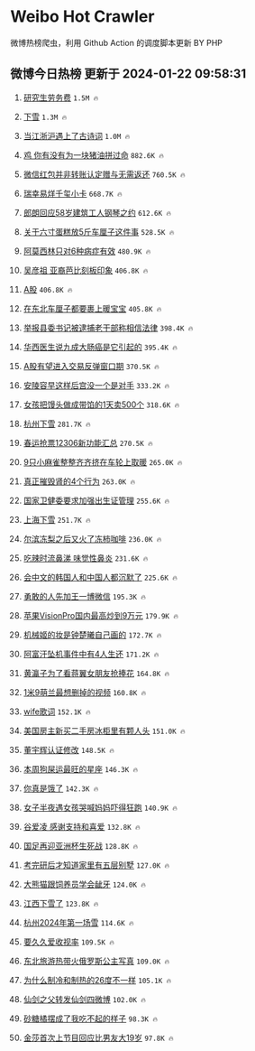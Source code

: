 # Weibo Hot Crawler 



微博热榜爬虫，利用 Github Action 的调度脚本更新 BY PHP 


## 微博今日热榜 更新于 2024-01-22 09:58:31 
1. [研究生劳务费](https://s.weibo.com/weibo?q=%E7%A0%94%E7%A9%B6%E7%94%9F%E5%8A%B3%E5%8A%A1%E8%B4%B9&t=31&band_rank=1&Refer=top) `1.5M 🔥` 

1. [下雪](https://s.weibo.com/weibo?q=%E4%B8%8B%E9%9B%AA&t=31&band_rank=2&Refer=top) `1.3M 🔥` 

1. [当江浙沪遇上了古诗词](https://s.weibo.com/weibo?q=%23%E5%BD%93%E6%B1%9F%E6%B5%99%E6%B2%AA%E9%81%87%E4%B8%8A%E4%BA%86%E5%8F%A4%E8%AF%97%E8%AF%8D%23&t=31&band_rank=3&Refer=top) `1.0M 🔥` 

1. [鸡 你有没有为一块猪油拼过命](https://s.weibo.com/weibo?q=%E9%B8%A1%20%E4%BD%A0%E6%9C%89%E6%B2%A1%E6%9C%89%E4%B8%BA%E4%B8%80%E5%9D%97%E7%8C%AA%E6%B2%B9%E6%8B%BC%E8%BF%87%E5%91%BD&t=31&band_rank=4&Refer=top) `882.6K 🔥` 

1. [微信红包并非转账认定赠与无需返还](https://s.weibo.com/weibo?q=%23%E5%BE%AE%E4%BF%A1%E7%BA%A2%E5%8C%85%E5%B9%B6%E9%9D%9E%E8%BD%AC%E8%B4%A6%E8%AE%A4%E5%AE%9A%E8%B5%A0%E4%B8%8E%E6%97%A0%E9%9C%80%E8%BF%94%E8%BF%98%23&t=31&band_rank=5&Refer=top) `760.5K 🔥` 

1. [瑞幸易烊千玺小卡](https://s.weibo.com/weibo?q=%E7%91%9E%E5%B9%B8%E6%98%93%E7%83%8A%E5%8D%83%E7%8E%BA%E5%B0%8F%E5%8D%A1&t=31&band_rank=6&Refer=top) `668.7K 🔥` 

1. [郎朗回应58岁建筑工人钢琴之约](https://s.weibo.com/weibo?q=%23%E9%83%8E%E6%9C%97%E5%9B%9E%E5%BA%9458%E5%B2%81%E5%BB%BA%E7%AD%91%E5%B7%A5%E4%BA%BA%E9%92%A2%E7%90%B4%E4%B9%8B%E7%BA%A6%23&t=31&band_rank=7&Refer=top) `612.6K 🔥` 

1. [关于六寸蛋糕放5斤车厘子这件事](https://s.weibo.com/weibo?q=%23%E5%85%B3%E4%BA%8E%E5%85%AD%E5%AF%B8%E8%9B%8B%E7%B3%95%E6%94%BE5%E6%96%A4%E8%BD%A6%E5%8E%98%E5%AD%90%E8%BF%99%E4%BB%B6%E4%BA%8B%23&t=31&band_rank=8&Refer=top) `528.5K 🔥` 

1. [阿莫西林只对6种病症有效](https://s.weibo.com/weibo?q=%23%E9%98%BF%E8%8E%AB%E8%A5%BF%E6%9E%97%E5%8F%AA%E5%AF%B96%E7%A7%8D%E7%97%85%E7%97%87%E6%9C%89%E6%95%88%23&t=31&band_rank=9&Refer=top) `480.9K 🔥` 

1. [吴彦祖 亚裔芭比刻板印象](https://s.weibo.com/weibo?q=%E5%90%B4%E5%BD%A6%E7%A5%96%20%E4%BA%9A%E8%A3%94%E8%8A%AD%E6%AF%94%E5%88%BB%E6%9D%BF%E5%8D%B0%E8%B1%A1&t=31&band_rank=10&Refer=top) `406.8K 🔥` 

1. [A股](https://s.weibo.com/weibo?q=A%E8%82%A1&t=31&band_rank=11&Refer=top) `406.8K 🔥` 

1. [在东北车厘子都要裹上暖宝宝](https://s.weibo.com/weibo?q=%23%E5%9C%A8%E4%B8%9C%E5%8C%97%E8%BD%A6%E5%8E%98%E5%AD%90%E9%83%BD%E8%A6%81%E8%A3%B9%E4%B8%8A%E6%9A%96%E5%AE%9D%E5%AE%9D%23&t=31&band_rank=12&Refer=top) `405.8K 🔥` 

1. [举报县委书记被逮捕老干部称相信法律](https://s.weibo.com/weibo?q=%23%E4%B8%BE%E6%8A%A5%E5%8E%BF%E5%A7%94%E4%B9%A6%E8%AE%B0%E8%A2%AB%E9%80%AE%E6%8D%95%E8%80%81%E5%B9%B2%E9%83%A8%E7%A7%B0%E7%9B%B8%E4%BF%A1%E6%B3%95%E5%BE%8B%23&t=31&band_rank=13&Refer=top) `398.4K 🔥` 

1. [华西医生说九成大肠癌是它引起的](https://s.weibo.com/weibo?q=%23%E5%8D%8E%E8%A5%BF%E5%8C%BB%E7%94%9F%E8%AF%B4%E4%B9%9D%E6%88%90%E5%A4%A7%E8%82%A0%E7%99%8C%E6%98%AF%E5%AE%83%E5%BC%95%E8%B5%B7%E7%9A%84%23&t=31&band_rank=14&Refer=top) `395.4K 🔥` 

1. [A股有望进入交易反弹窗口期](https://s.weibo.com/weibo?q=%23A%E8%82%A1%E6%9C%89%E6%9C%9B%E8%BF%9B%E5%85%A5%E4%BA%A4%E6%98%93%E5%8F%8D%E5%BC%B9%E7%AA%97%E5%8F%A3%E6%9C%9F%23&t=31&band_rank=15&Refer=top) `370.5K 🔥` 

1. [安陵容早这样后宫没一个是对手](https://s.weibo.com/weibo?q=%E5%AE%89%E9%99%B5%E5%AE%B9%E6%97%A9%E8%BF%99%E6%A0%B7%E5%90%8E%E5%AE%AB%E6%B2%A1%E4%B8%80%E4%B8%AA%E6%98%AF%E5%AF%B9%E6%89%8B&t=31&band_rank=16&Refer=top) `333.2K 🔥` 

1. [女孩把馒头做成带馅的1天卖500个](https://s.weibo.com/weibo?q=%23%E5%A5%B3%E5%AD%A9%E6%8A%8A%E9%A6%92%E5%A4%B4%E5%81%9A%E6%88%90%E5%B8%A6%E9%A6%85%E7%9A%841%E5%A4%A9%E5%8D%96500%E4%B8%AA%23&t=31&band_rank=17&Refer=top) `318.6K 🔥` 

1. [杭州下雪](https://s.weibo.com/weibo?q=%E6%9D%AD%E5%B7%9E%E4%B8%8B%E9%9B%AA&t=31&band_rank=18&Refer=top) `281.7K 🔥` 

1. [春运抢票12306新功能汇总](https://s.weibo.com/weibo?q=%23%E6%98%A5%E8%BF%90%E6%8A%A2%E7%A5%A812306%E6%96%B0%E5%8A%9F%E8%83%BD%E6%B1%87%E6%80%BB%23&t=31&band_rank=19&Refer=top) `270.5K 🔥` 

1. [9只小麻雀整整齐齐挤在车轮上取暖](https://s.weibo.com/weibo?q=%239%E5%8F%AA%E5%B0%8F%E9%BA%BB%E9%9B%80%E6%95%B4%E6%95%B4%E9%BD%90%E9%BD%90%E6%8C%A4%E5%9C%A8%E8%BD%A6%E8%BD%AE%E4%B8%8A%E5%8F%96%E6%9A%96%23&t=31&band_rank=20&Refer=top) `265.0K 🔥` 

1. [真正摧毁肾的4个行为](https://s.weibo.com/weibo?q=%23%E7%9C%9F%E6%AD%A3%E6%91%A7%E6%AF%81%E8%82%BE%E7%9A%844%E4%B8%AA%E8%A1%8C%E4%B8%BA%23&t=31&band_rank=21&Refer=top) `263.0K 🔥` 

1. [国家卫健委要求加强出生证管理](https://s.weibo.com/weibo?q=%23%E5%9B%BD%E5%AE%B6%E5%8D%AB%E5%81%A5%E5%A7%94%E8%A6%81%E6%B1%82%E5%8A%A0%E5%BC%BA%E5%87%BA%E7%94%9F%E8%AF%81%E7%AE%A1%E7%90%86%23&t=31&band_rank=22&Refer=top) `255.6K 🔥` 

1. [上海下雪](https://s.weibo.com/weibo?q=%E4%B8%8A%E6%B5%B7%E4%B8%8B%E9%9B%AA&t=31&band_rank=23&Refer=top) `251.7K 🔥` 

1. [尔滨冻梨之后又火了冻柿咖啡](https://s.weibo.com/weibo?q=%23%E5%B0%94%E6%BB%A8%E5%86%BB%E6%A2%A8%E4%B9%8B%E5%90%8E%E5%8F%88%E7%81%AB%E4%BA%86%E5%86%BB%E6%9F%BF%E5%92%96%E5%95%A1%23&t=31&band_rank=24&Refer=top) `236.0K 🔥` 

1. [吃辣时流鼻涕 味觉性鼻炎](https://s.weibo.com/weibo?q=%E5%90%83%E8%BE%A3%E6%97%B6%E6%B5%81%E9%BC%BB%E6%B6%95%20%E5%91%B3%E8%A7%89%E6%80%A7%E9%BC%BB%E7%82%8E&t=31&band_rank=25&Refer=top) `231.6K 🔥` 

1. [会中文的韩国人和中国人都沉默了](https://s.weibo.com/weibo?q=%23%E4%BC%9A%E4%B8%AD%E6%96%87%E7%9A%84%E9%9F%A9%E5%9B%BD%E4%BA%BA%E5%92%8C%E4%B8%AD%E5%9B%BD%E4%BA%BA%E9%83%BD%E6%B2%89%E9%BB%98%E4%BA%86%23&t=31&band_rank=26&Refer=top) `225.6K 🔥` 

1. [勇敢的人先加王一博微信](https://s.weibo.com/weibo?q=%E5%8B%87%E6%95%A2%E7%9A%84%E4%BA%BA%E5%85%88%E5%8A%A0%E7%8E%8B%E4%B8%80%E5%8D%9A%E5%BE%AE%E4%BF%A1&t=31&band_rank=27&Refer=top) `195.3K 🔥` 

1. [苹果VisionPro国内最高炒到9万元](https://s.weibo.com/weibo?q=%23%E8%8B%B9%E6%9E%9CVisionPro%E5%9B%BD%E5%86%85%E6%9C%80%E9%AB%98%E7%82%92%E5%88%B09%E4%B8%87%E5%85%83%23&t=31&band_rank=28&Refer=top) `179.9K 🔥` 

1. [机械姬的妆是钟楚曦自己画的](https://s.weibo.com/weibo?q=%23%E6%9C%BA%E6%A2%B0%E5%A7%AC%E7%9A%84%E5%A6%86%E6%98%AF%E9%92%9F%E6%A5%9A%E6%9B%A6%E8%87%AA%E5%B7%B1%E7%94%BB%E7%9A%84%23&t=31&band_rank=29&Refer=top) `172.7K 🔥` 

1. [阿富汗坠机事件中有4人生还](https://s.weibo.com/weibo?q=%23%E9%98%BF%E5%AF%8C%E6%B1%97%E5%9D%A0%E6%9C%BA%E4%BA%8B%E4%BB%B6%E4%B8%AD%E6%9C%894%E4%BA%BA%E7%94%9F%E8%BF%98%23&t=31&band_rank=30&Refer=top) `171.2K 🔥` 

1. [黄瀛子为了看蒋翼女朋友抢捧花](https://s.weibo.com/weibo?q=%E9%BB%84%E7%80%9B%E5%AD%90%E4%B8%BA%E4%BA%86%E7%9C%8B%E8%92%8B%E7%BF%BC%E5%A5%B3%E6%9C%8B%E5%8F%8B%E6%8A%A2%E6%8D%A7%E8%8A%B1&t=31&band_rank=31&Refer=top) `164.8K 🔥` 

1. [1米9萌兰最想删掉的视频](https://s.weibo.com/weibo?q=%231%E7%B1%B39%E8%90%8C%E5%85%B0%E6%9C%80%E6%83%B3%E5%88%A0%E6%8E%89%E7%9A%84%E8%A7%86%E9%A2%91%23&t=31&band_rank=32&Refer=top) `160.8K 🔥` 

1. [wife歌词](https://s.weibo.com/weibo?q=wife%E6%AD%8C%E8%AF%8D&t=31&band_rank=33&Refer=top) `152.1K 🔥` 

1. [美国房主新买二手房冰柜里有颗人头](https://s.weibo.com/weibo?q=%23%E7%BE%8E%E5%9B%BD%E6%88%BF%E4%B8%BB%E6%96%B0%E4%B9%B0%E4%BA%8C%E6%89%8B%E6%88%BF%E5%86%B0%E6%9F%9C%E9%87%8C%E6%9C%89%E9%A2%97%E4%BA%BA%E5%A4%B4%23&t=31&band_rank=34&Refer=top) `151.0K 🔥` 

1. [董宇辉认证修改](https://s.weibo.com/weibo?q=%23%E8%91%A3%E5%AE%87%E8%BE%89%E8%AE%A4%E8%AF%81%E4%BF%AE%E6%94%B9%23&t=31&band_rank=35&Refer=top) `148.5K 🔥` 

1. [本周狗屎运最旺的星座](https://s.weibo.com/weibo?q=%E6%9C%AC%E5%91%A8%E7%8B%97%E5%B1%8E%E8%BF%90%E6%9C%80%E6%97%BA%E7%9A%84%E6%98%9F%E5%BA%A7&t=31&band_rank=36&Refer=top) `146.3K 🔥` 

1. [你真是饿了](https://s.weibo.com/weibo?q=%E4%BD%A0%E7%9C%9F%E6%98%AF%E9%A5%BF%E4%BA%86&t=31&band_rank=37&Refer=top) `142.3K 🔥` 

1. [女子半夜遇女孩哭喊妈妈吓得狂跑](https://s.weibo.com/weibo?q=%23%E5%A5%B3%E5%AD%90%E5%8D%8A%E5%A4%9C%E9%81%87%E5%A5%B3%E5%AD%A9%E5%93%AD%E5%96%8A%E5%A6%88%E5%A6%88%E5%90%93%E5%BE%97%E7%8B%82%E8%B7%91%23&t=31&band_rank=38&Refer=top) `140.9K 🔥` 

1. [谷爱凌 感谢支持和喜爱](https://s.weibo.com/weibo?q=%E8%B0%B7%E7%88%B1%E5%87%8C%20%E6%84%9F%E8%B0%A2%E6%94%AF%E6%8C%81%E5%92%8C%E5%96%9C%E7%88%B1&t=31&band_rank=39&Refer=top) `132.8K 🔥` 

1. [国足再迎亚洲杯生死战](https://s.weibo.com/weibo?q=%23%E5%9B%BD%E8%B6%B3%E5%86%8D%E8%BF%8E%E4%BA%9A%E6%B4%B2%E6%9D%AF%E7%94%9F%E6%AD%BB%E6%88%98%23&t=31&band_rank=40&Refer=top) `128.8K 🔥` 

1. [考完研后才知道家里有五层别墅](https://s.weibo.com/weibo?q=%23%E8%80%83%E5%AE%8C%E7%A0%94%E5%90%8E%E6%89%8D%E7%9F%A5%E9%81%93%E5%AE%B6%E9%87%8C%E6%9C%89%E4%BA%94%E5%B1%82%E5%88%AB%E5%A2%85%23&t=31&band_rank=41&Refer=top) `127.0K 🔥` 

1. [大熊猫跟饲养员学会龇牙](https://s.weibo.com/weibo?q=%E5%A4%A7%E7%86%8A%E7%8C%AB%E8%B7%9F%E9%A5%B2%E5%85%BB%E5%91%98%E5%AD%A6%E4%BC%9A%E9%BE%87%E7%89%99&t=31&band_rank=42&Refer=top) `124.0K 🔥` 

1. [江西下雪了](https://s.weibo.com/weibo?q=%23%E6%B1%9F%E8%A5%BF%E4%B8%8B%E9%9B%AA%E4%BA%86%23&t=31&band_rank=43&Refer=top) `123.8K 🔥` 

1. [杭州2024年第一场雪](https://s.weibo.com/weibo?q=%23%E6%9D%AD%E5%B7%9E2024%E5%B9%B4%E7%AC%AC%E4%B8%80%E5%9C%BA%E9%9B%AA%23&t=31&band_rank=44&Refer=top) `114.6K 🔥` 

1. [要久久爱收视率](https://s.weibo.com/weibo?q=%E8%A6%81%E4%B9%85%E4%B9%85%E7%88%B1%E6%94%B6%E8%A7%86%E7%8E%87&t=31&band_rank=45&Refer=top) `109.5K 🔥` 

1. [东北旅游热带火俄罗斯公主写真](https://s.weibo.com/weibo?q=%23%E4%B8%9C%E5%8C%97%E6%97%85%E6%B8%B8%E7%83%AD%E5%B8%A6%E7%81%AB%E4%BF%84%E7%BD%97%E6%96%AF%E5%85%AC%E4%B8%BB%E5%86%99%E7%9C%9F%23&t=31&band_rank=46&Refer=top) `109.0K 🔥` 

1. [为什么制冷和制热的26度不一样](https://s.weibo.com/weibo?q=%E4%B8%BA%E4%BB%80%E4%B9%88%E5%88%B6%E5%86%B7%E5%92%8C%E5%88%B6%E7%83%AD%E7%9A%8426%E5%BA%A6%E4%B8%8D%E4%B8%80%E6%A0%B7&t=31&band_rank=47&Refer=top) `105.1K 🔥` 

1. [仙剑之父转发仙剑四微博](https://s.weibo.com/weibo?q=%23%E4%BB%99%E5%89%91%E4%B9%8B%E7%88%B6%E8%BD%AC%E5%8F%91%E4%BB%99%E5%89%91%E5%9B%9B%E5%BE%AE%E5%8D%9A%23&t=31&band_rank=48&Refer=top) `102.0K 🔥` 

1. [砂糖橘摆成了我吃不起的样子](https://s.weibo.com/weibo?q=%23%E7%A0%82%E7%B3%96%E6%A9%98%E6%91%86%E6%88%90%E4%BA%86%E6%88%91%E5%90%83%E4%B8%8D%E8%B5%B7%E7%9A%84%E6%A0%B7%E5%AD%90%23&t=31&band_rank=49&Refer=top) `98.3K 🔥` 

1. [金莎首次上节目回应比男友大19岁](https://s.weibo.com/weibo?q=%23%E9%87%91%E8%8E%8E%E9%A6%96%E6%AC%A1%E4%B8%8A%E8%8A%82%E7%9B%AE%E5%9B%9E%E5%BA%94%E6%AF%94%E7%94%B7%E5%8F%8B%E5%A4%A719%E5%B2%81%23&t=31&band_rank=50&Refer=top) `97.8K 🔥` 

